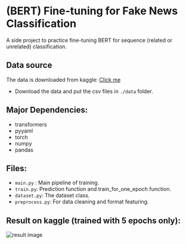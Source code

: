 # (BERT) Fine-tuning for Fake News Classification
A side project to practice fine-tuning BERT for sequence (related or unrelated) classification.

## Data source
The data is downloaded from kaggle: [Click me](https://www.kaggle.com/c/fake-news-pair-classification-challenge)
- Download the data and put the csv files in `./data` folder.

## Major Dependencies:
- transformers
- pyyaml
- torch
- numpy
- pandas

## Files:
- `main.py` : Main pipeline of training.
- `train.py`: Prediction function and train_for_one_epoch function.
- `dataset.py`: The dataset class.
- `preprocess.py`: For data cleaning and format featuring.

## Result on kaggle (trained with 5 epochs only): 
![result image](https://i.ibb.co/nmjMLTV/result.jpg)
